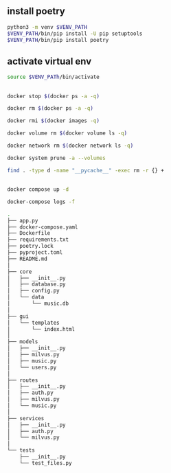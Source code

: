 ## install poetry

```bash
python3 -m venv $VENV_PATH
$VENV_PATH/bin/pip install -U pip setuptools
$VENV_PATH/bin/pip install poetry
```

## activate virtual env
```bash
source $VENV_PATh/bin/activate
```

## #####

```bash
docker stop $(docker ps -a -q)
```

```bash
docker rm $(docker ps -a -q)
```

```bash
docker rmi $(docker images -q)
```

```bash
docker volume rm $(docker volume ls -q)
```

```bash
docker network rm $(docker network ls -q)
```

```bash
docker system prune -a --volumes
```

```bash
find . -type d -name "__pycache__" -exec rm -r {} +
```
 
## ######

```bash
docker compose up -d
```

```bash
docker-compose logs -f
```


```bash
.
├── app.py
├── docker-compose.yaml
├── Dockerfile
├── requirements.txt
├── poetry.lock
├── pyproject.toml
├── README.md
│
├── core
│   ├── __init__.py
│   ├── database.py
│   ├── config.py
│   └── data
│       └── music.db
│
├── gui
│   └── templates
│       └── index.html
│
├── models
│   ├── __init__.py
│   ├── milvus.py
│   ├── music.py
│   └── users.py
│
├── routes
│   ├── __init__.py
│   ├── auth.py
│   ├── milvus.py
│   └── music.py
│
├── services
│   ├── __init__.py
│   ├── auth.py
│   └── milvus.py
│
└── tests
    ├── __init__.py
    └── test_files.py
```